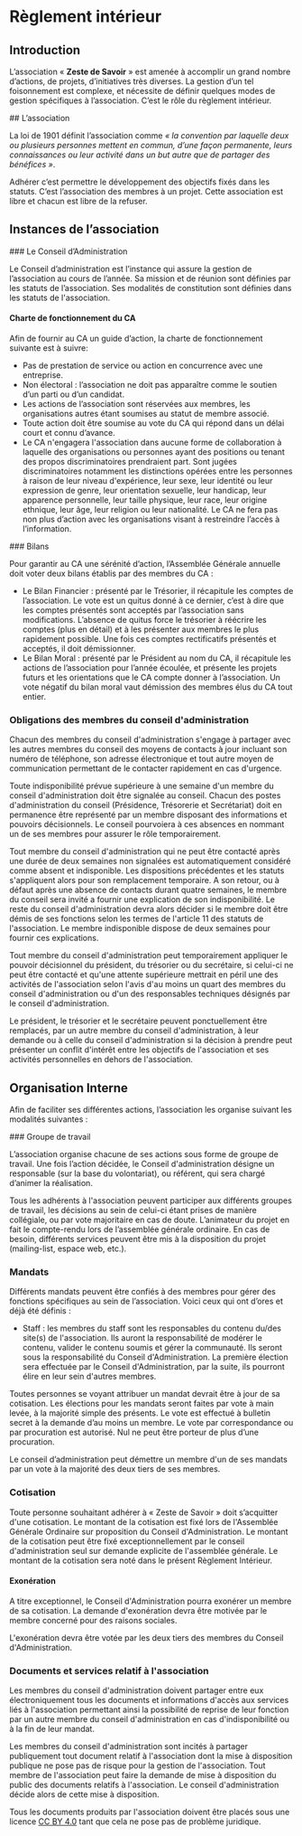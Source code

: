 # Règlement intérieur

## Introduction

L’association « **Zeste de Savoir** » est amenée à accomplir un grand nombre
d’actions, de projets, d’initiatives très diverses. La gestion d’un tel
foisonnement est complexe, et nécessite de définir quelques modes de gestion
spécifiques à l’association. C’est le rôle du règlement intérieur.

## L’association

La loi de 1901 définit l’association comme _« la convention par laquelle deux ou
plusieurs personnes mettent en commun, d’une façon permanente, leurs
connaissances ou leur activité dans un but autre que de partager des
bénéfices »_.

Adhérer c’est permettre le développement des objectifs fixés dans les statuts.
C’est l’association des membres à un projet. Cette association est libre et
chacun est libre de la refuser.

## Instances de l’association

### Le Conseil d’Administration

Le Conseil d’administration est l’instance qui assure la gestion de
l’association au cours de l’année. Sa mission et de réunion sont définies par
les statuts de l’association. Ses modalités de constitution sont définies dans
les statuts de l'association.

#### Charte de fonctionnement du CA

Afin de fournir au CA un guide d’action, la charte de fonctionnement suivante
est à suivre:

- Pas de prestation de service ou action en concurrence avec une entreprise.
- Non électoral : l’association ne doit pas apparaître comme le soutien d’un
parti ou d’un candidat.
- Les actions de l’association sont réservées aux membres, les organisations
autres étant soumises au statut de membre associé.
- Toute action doit être soumise au vote du CA qui répond dans un délai court et
connu d’avance.
- Le CA n'engagera l'association dans aucune forme de collaboration à laquelle
des organisations ou personnes ayant des positions ou tenant des propos
discriminatoires prendraient part. Sont jugées discriminatoires notamment les
distinctions opérées entre les personnes à raison de leur niveau d'expérience,
leur sexe, leur identité ou leur expression de genre, leur orientation sexuelle,
leur handicap, leur apparence personnelle, leur taille physique, leur race, leur
origine ethnique, leur âge, leur religion ou leur nationalité. Le CA ne fera pas 
non plus d’action avec les organisations visant à restreindre l’accès à l’information.


### Bilans

Pour garantir au CA une sérénité d’action, l’Assemblée Générale annuelle doit
voter deux bilans établis par des membres du CA :

- Le Bilan Financier : présenté par le Trésorier, il récapitule les comptes de
l’association. Le vote est un quitus donné à ce dernier, c’est à dire que les
comptes présentés sont acceptés par l’association sans modifications. L’absence
de quitus force le trésorier à réécrire les comptes (plus en détail) et à les
présenter aux membres le plus rapidement possible. Une fois ces comptes
rectificatifs présentés et acceptés, il doit démissionner.
- Le Bilan Moral : présenté par le Président au nom du CA, il récapitule les
actions de l’association pour l’année écoulée, et présente les projets futurs et
les orientations que le CA compte donner à l’association. Un vote négatif du
bilan moral vaut démission des membres élus du CA tout entier.

### Obligations des membres du conseil d'administration

Chacun des membres du conseil d'administration s'engage à partager avec les autres
membres du conseil des moyens de contacts à jour incluant son numéro de téléphone,
son adresse électronique et tout autre moyen de communication permettant de le
contacter rapidement en cas d'urgence.

Toute indisponibilité prévue supérieure à une semaine d'un membre du conseil
d'administration doit être signalée au conseil. Chacun des postes d'administration
du conseil (Présidence, Trésorerie et Secrétariat) doit en permanence être représenté
par un membre disposant des informations et pouvoirs décisionnels. Le conseil pourvoiera
à ces absences en nommant un de ses membres pour assurer le rôle temporairement.

Tout membre du conseil d'administration qui ne peut être contacté après une durée
de deux semaines non signalées est automatiquement considéré comme absent et indisponible.
Les dispositions précédentes et les statuts s'appliquent alors pour son remplacement
temporaire. A son retour, ou à défaut après une absence de contacts durant
quatre semaines, le membre du conseil sera invité a fournir une explication de
son indisponibilité. Le reste du conseil d'administration devra alors décider si
le membre doit être démis de ses fonctions selon les termes de l'article 11 des
statuts de l'association. Le membre indisponible dispose de deux semaines pour
fournir ces explications.

Tout membre du conseil d'administration peut temporairement appliquer le pouvoir
décisionnel du président, du trésorier ou du secrétaire, si celui-ci ne peut être
contacté et qu'une attente supérieure mettrait en péril une des activités de l'association
selon l'avis d'au moins un quart des membres du conseil d'administration ou d'un
des responsables techniques désignés par le conseil d'administration.

Le président, le trésorier et le secrétaire peuvent ponctuellement être remplacés,
par un autre membre du conseil d'administration, à leur demande ou à celle du conseil
d'administration si la décision à prendre peut présenter un conflit d'intérêt entre
les objectifs de l'association et ses activités personnelles en dehors de l'association.

## Organisation Interne

Afin de faciliter ses différentes actions, l’association les organise suivant
les modalités suivantes :

### Groupe de travail

L’association organise chacune de ses actions sous forme de groupe de travail.
Une fois l’action décidée, le Conseil d'administration désigne un responsable
(sur la base du volontariat), ou référent, qui sera chargé d’animer la
réalisation.

Tous les adhérents à l'association peuvent participer aux différents groupes de
travail, les décisions au sein de celui-ci étant prises de manière collégiale,
ou par vote majoritaire en cas de doute. L’animateur du projet en fait le
compte-rendu lors de l’assemblée générale ordinaire. En cas de besoin,
différents services peuvent être mis à la disposition du projet (mailing-list,
espace web, etc.).

### Mandats

Différents mandats peuvent être confiés à des membres pour gérer des fonctions
spécifiques au sein de l’association. Voici ceux qui ont d’ores et déjà été
définis :

- Staff : les membres du staff sont les responsables du contenu du/des site(s)
de l'association. Ils auront la responsabilité de modérer le contenu, valider le
contenu soumis et gérer la communauté. Ils seront sous la responsabilité du
Conseil d'Administration. La première élection sera effectuée par le Conseil
d'Administration, par la suite, ils pourront élire en leur sein d'autres
membres.

Toutes personnes se voyant attribuer un mandat devrait être à jour de sa
cotisation. Les élections pour les mandats seront faites par vote à main levée,
à la majorité simple des présents. Le vote est effectué à bulletin secret à la
demande d’au moins un membre. Le vote par correspondance ou par procuration est
autorisé. Nul ne peut être porteur de plus d’une procuration.

Le conseil d’administration peut démettre un membre d'un de ses mandats par un
vote à la majorité des deux tiers de ses membres.

### Cotisation

Toute personne souhaitant adhérer à « Zeste de Savoir » doit s’acquitter d'une
cotisation. Le montant de la cotisation est fixé lors de l'Assemblée Générale
Ordinaire sur proposition du Conseil d'Administration. Le montant de la cotisation 
peut être fixé exceptionnellement par le conseil d'administration seul sur demande 
explicite de l'assemblée générale. Le montant de la
cotisation sera noté dans le présent Règlement Intérieur.

#### Exonération

A titre exceptionnel, le Conseil d'Administration pourra exonérer un membre de
sa cotisation. La demande d'exonération devra être motivée par le membre
concerné pour des raisons sociales.

L'exonération devra être votée par les deux tiers des membres du Conseil
d'Administration.

### Documents et services relatif à l'association

Les membres du conseil d'administration doivent partager entre eux électroniquement
tous les documents et informations d'accès aux services liés à l'association permettant
ainsi la possibilité de reprise de leur fonction par un autre membre du conseil
d'administration en cas d'indisponibilité ou à la fin de leur mandat.

Les membres du conseil d'administration sont incités à partager publiquement tout
document relatif à l'association dont la mise à disposition publique ne pose pas
de risque pour la gestion de l'association. Tout membre de l'association peut faire
la demande de mise à disposition du public des documents relatifs à l'association.
Le conseil d'administration décide alors de cette mise à disposition.

Tous les documents produits par l'association doivent être placés sous une
licence [CC BY 4.0](http://creativecommons.org/licenses/by/4.0/) tant que cela
ne pose pas de problème juridique.
